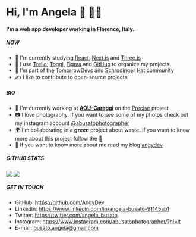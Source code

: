 # Hi, I'm Angela :wave: :woman_technologist:

#### I'm a web app developer working in Florence, Italy.

##### NOW 

- 🌱 I'm currently studying [React](https://reactjs.org/), [Next.js](https://nextjs.org/) and [Three.js](https://threejs.org/)
- :bug: I use [Trello](https://trello.com/), [Toggl](https://toggl.com/), [Figma](https://www.figma.com/) and [GitHub](https://github.com/) to organize my projects
- 👯 I’m part of the [TomorrowDevs](https://www.tomorrowdevs.com/) and [Schrodinger Hat](https://www.schrodinger-hat.it/) community
- :writing_hand: I like to contribute to open-source projects

##### BIO

- 🔭 I'm currently working at [**AOU-Careggi**](https://www.aou-careggi.toscana.it/internet/index.php?lang=it) on the [Precise](https://github.com/AngyDev/custom-3D) project
- :camera: I love photography. If you want to see some of my photos check out my instagram account [@abusatophotographer](https://www.instagram.com/abusatophotographer/)
- :earth_africa: I'm collaborating in a ***green*** project about waste. If you want to know more about this project follow the [:banana:](https://www.instagram.com/flashtrash__/)
- 📓 If you want to know more about me read my blog [angydev](www.angydev.eu)

##### GITHUB STATS
<a href="https://github.com/anuraghazra/github-readme-stats">
  <img align="center" src="https://github-readme-stats.vercel.app/api?username=AngyDev&count_private=true&show_icons=true&include_all_commits=true&hide_border=true&hide_title=true" />
</a>
<a href="https://github.com/anuraghazra/github-readme-stats">
  <img align="center" src="https://github-readme-stats.vercel.app/api/top-langs/?username=AngyDev&langs_count=3&hide_title=true&hide_border=true" />
</a>

##### GET IN TOUCH

- GitHub: https://github.com/AngyDev
- LinkedIn: https://www.linkedin.com/in/angela-busato-91145ab1
- Twitter: https://twitter.com/angela_busato
- Instagram: https://www.instagram.com/abusatophotographer/?hl=it
- E-mail: busato.angela@gmail.com
